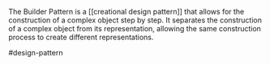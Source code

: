 The Builder Pattern is a [[creational design pattern]] that allows for the construction of a complex object step by step. It separates the construction of a complex object from its representation, allowing the same construction process to create different representations.

#design-pattern 
